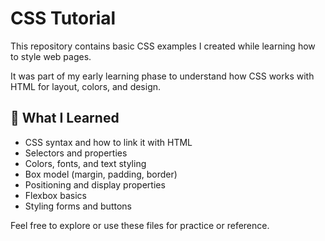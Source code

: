 # CSS Tutorial

This repository contains basic CSS examples I created while learning how to style web pages.

It was part of my early learning phase to understand how CSS works with HTML for layout, colors, and design.

## 🧠 What I Learned

- CSS syntax and how to link it with HTML
- Selectors and properties
- Colors, fonts, and text styling
- Box model (margin, padding, border)
- Positioning and display properties
- Flexbox basics
- Styling forms and buttons

Feel free to explore or use these files for practice or reference.
